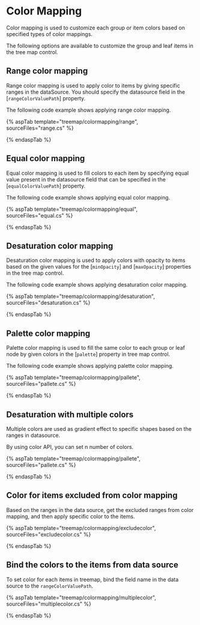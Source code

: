 # Color Mapping

Color mapping is used to customize each group or item colors based on specified types of color mappings.

The following options are available to customize the group and leaf items in the tree map control.

## Range color mapping

Range color mapping is used to apply color to items by giving specific ranges in the dataSource. You should specify the datasource field in the [`rangeColorValuePath`] property.

The following code example shows applying range color mapping.

{% aspTab template="treemap/colormapping/range", sourceFiles="range.cs" %}

{% endaspTab %}

## Equal color mapping

Equal color mapping is used to fill colors to each item by specifying equal value present in the datasource field that can be specified in the [`equalColorValuePath`] property.

The following code example shows applying equal color mapping.

{% aspTab template="treemap/colormapping/equal", sourceFiles="equal.cs" %}

{% endaspTab %}

## Desaturation color mapping

Desaturation color mapping is used to apply colors with opacity to items based on the given values for the [`minOpacity`] and [`maxOpacity`] properties in the tree map control.

The following code example shows applying desaturation color mapping.

{% aspTab template="treemap/colormapping/desaturation", sourceFiles="desaturation.cs" %}

{% endaspTab %}

## Palette color mapping

Palette color mapping is used to fill the same color to each group or leaf node by given colors in the [`palette`] property in tree map control.

The following code example shows applying  palette color mapping.

{% aspTab template="treemap/colormapping/pallete", sourceFiles="pallete.cs" %}

{% endaspTab %}

## Desaturation with multiple colors

Multiple colors are used as gradient effect to specific shapes based on the ranges in datasource.

By using color API, you can set n number of colors.

{% aspTab template="treemap/colormapping/pallete", sourceFiles="pallete.cs" %}

{% endaspTab %}

## Color for items excluded from color mapping

Based on the ranges in the data source, get the excluded ranges from color mapping, and then apply specific color to the items.

{% aspTab template="treemap/colormapping/excludecolor", sourceFiles="excludecolor.cs" %}

{% endaspTab %}

## Bind the colors to the items from data source

To set color for each items in treemap, bind the field name in the data source to the `rangeColorValuePath`.

{% aspTab template="treemap/colormapping/multiplecolor", sourceFiles="multiplecolor.cs" %}

{% endaspTab %}